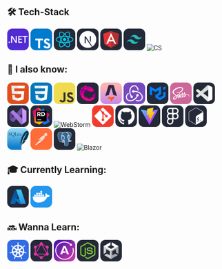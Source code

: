 ## 🛠️ Tech-Stack
<p>
  <img src="https://github.com/tandpfun/skill-icons/blob/main/icons/DotNet.svg" alt="DotNET" height="50" margin:4px">
  <img src="https://github.com/tandpfun/skill-icons/blob/main/icons/TypeScript.svg" alt="TypeScript" height="50" margin:4px">
  <img src="https://github.com/tandpfun/skill-icons/blob/main/icons/React-Dark.svg" alt="React" height="50" margin:4px">
  <img src="https://github.com/tandpfun/skill-icons/blob/main/icons/NextJS-Dark.svg" alt="NextJS" height="50" margin:4px">
  <img src="https://github.com/tandpfun/skill-icons/blob/main/icons/Angular-Dark.svg" alt="Angular" height="50" margin:4px">
  <img src="https://github.com/tandpfun/skill-icons/blob/main/icons/TailwindCSS-Dark.svg" alt="Tailwind" height="50" margin:4px">
  <img src="https://cdn.worldvectorlogo.com/logos/c--4.svg" alt="CS" height="50" margin:4px">
</p>

## 🧠 I also know:
<p>
  <img src="https://github.com/tandpfun/skill-icons/blob/main/icons/HTML.svg" alt="HTML" height="50" margin:4px">
  <img src="https://github.com/tandpfun/skill-icons/blob/main/icons/CSS.svg" alt="CSS" height="50" margin:4px">
  <img src="https://github.com/tandpfun/skill-icons/blob/main/icons/JavaScript.svg" alt="Javascript" height="50" margin:4px">
  <img src="https://github.com/tandpfun/skill-icons/blob/main/icons/ReactiveX-Dark.svg" alt="RxJS" height="50" margin:4px">
  <img src="https://github.com/tandpfun/skill-icons/blob/main/icons/Astro.svg" alt="Astro" height="50" margin:4px">
  <img src="https://github.com/tandpfun/skill-icons/blob/main/icons/Redux.svg" alt="Redux" height="50" margin:4px">
  <img src="https://github.com/tandpfun/skill-icons/blob/main/icons/MaterialUI-Dark.svg" alt="MaterialUI" height="50" margin:4px">
  <img src="https://github.com/tandpfun/skill-icons/blob/main/icons/Sass.svg" alt="Sass" height="50" margin:4px">
  <img src="https://github.com/tandpfun/skill-icons/blob/main/icons/VSCode-Dark.svg" alt="VS Code" height="50" margin:4px">
  <img src="https://github.com/tandpfun/skill-icons/blob/main/icons/VisualStudio-Dark.svg" alt="VS" height="50" margin:4px">
  <img src="https://github.com/tandpfun/skill-icons/blob/main/icons/Rider-Dark.svg" alt="Rider" height="50" margin:4px">
  <img src="https://github.com/tandpfun/skill-icons/blob/main/icons/WebStorm-Dark.svg" alt="WebStorm" height="50" margin:4px">
  <img src="https://github.com/tandpfun/skill-icons/blob/main/icons/Git.svg" alt="Git" height="50" margin:4px">
  <img src="https://github.com/tandpfun/skill-icons/blob/main/icons/Github-Dark.svg" alt="Github" height="50" margin:4px">
  <img src="https://github.com/tandpfun/skill-icons/blob/main/icons/Vite-Dark.svg" alt="Vite" height="50" margin:4px">
  <img src="https://github.com/tandpfun/skill-icons/blob/main/icons/Figma-Dark.svg" alt="Figma" height="50" margin:4px">
  <img src="https://github.com/tandpfun/skill-icons/blob/main/icons/Bash-Dark.svg" alt="Bash" height="50" margin:4px">
  <img src="https://github.com/tandpfun/skill-icons/blob/main/icons/SQLite.svg" alt="SQLite" height="50" margin:4px">
  <img src="https://github.com/tandpfun/skill-icons/blob/main/icons/Postman.svg" alt="Postman" height="50" margin:4px">
  <img src="https://github.com/tandpfun/skill-icons/blob/main/icons/PostgreSQL-Dark.svg" alt="PostgreSQL" height="50" margin:4px">
  <img src="https://cdn.worldvectorlogo.com/logos/blazor.svg" alt="Blazor" height="50" margin:4px">
</p>

## 🎓 Currently Learning:
<p>
  <img src="https://github.com/tandpfun/skill-icons/blob/main/icons/Azure-Dark.svg" alt="Azure" height="50" margin:4px">
  <img src="https://github.com/tandpfun/skill-icons/blob/main/icons/Docker.svg" alt="Docker" height="50" margin:4px">
</p>

## 🔜 Wanna Learn:
<p>
  <img src="https://github.com/tandpfun/skill-icons/blob/main/icons/Kubernetes.svg" alt="Kubernetes" height="50" margin:4px">
  <img src="https://github.com/tandpfun/skill-icons/blob/main/icons/GraphQL-Dark.svg" alt="GraphQL" height="50" margin:4px ">
  <img src="https://github.com/tandpfun/skill-icons/blob/main/icons/Apollo.svg" alt="Apollo" height="50" margin:4px"> 
  <img src="https://github.com/tandpfun/skill-icons/blob/main/icons/NodeJS-Dark.svg" alt="NodeJS" height="50" margin:4px">
  <img src="https://github.com/tandpfun/skill-icons/blob/main/icons/Unity-Dark.svg" alt="Unity" height="50" margin:4px">
</p>
